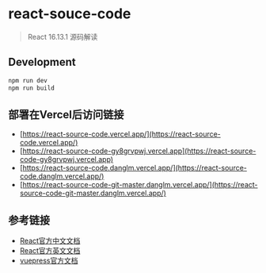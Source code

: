 # react-souce-code

> React 16.13.1 源码解读

## Development

```bash
npm run dev
npm run build
```

## 部署在Vercel后访问链接

- [https://react-source-code.vercel.app/](https://react-source-code.vercel.app/)
- [https://react-source-code-gy8grvpwj.vercel.app](https://react-source-code-gy8grvpwj.vercel.app)
- [https://react-source-code.danglm.vercel.app/](https://react-source-code.danglm.vercel.app/)
- [https://react-source-code-git-master.danglm.vercel.app/](https://react-source-code-git-master.danglm.vercel.app/)

## 参考链接

- [React官方中文文档](https://zh-hans.reactjs.org/)
- [React官方英文文档](https://reactjs.org/)
- [vuepress官方文档](https://v1.vuepress.vuejs.org/)
